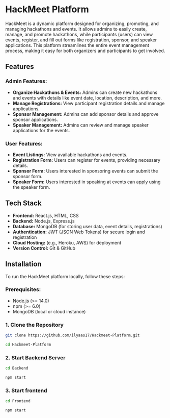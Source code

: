 # HackMeet Platform

HackMeet is a dynamic platform designed for organizing, promoting, and managing hackathons and events. It allows admins to easily create, manage, and promote hackathons, while participants (users) can view events, register, and fill out forms like registration, sponsor, and speaker applications. This platform streamlines the entire event management process, making it easy for both organizers and participants to get involved.

## Features

### Admin Features:
- **Organize Hackathons & Events:** Admins can create new hackathons and events with details like event date, location, description, and more.
- **Manage Registrations:** View participant registration details and manage applications.
- **Sponsor Management:** Admins can add sponsor details and approve sponsor applications.
- **Speaker Management:** Admins can review and manage speaker applications for the events.

### User Features:
- **Event Listings:** View available hackathons and events.
- **Registration Form:** Users can register for events, providing necessary details.
- **Sponsor Form:** Users interested in sponsoring events can submit the sponsor form.
- **Speaker Form:** Users interested in speaking at events can apply using the speaker form.

## Tech Stack

- **Frontend:** React.js, HTML, CSS
- **Backend:** Node.js, Express.js
- **Database:** MongoDB (for storing user data, event details, registrations)
- **Authentication:** JWT (JSON Web Tokens) for secure login and registration
- **Cloud Hosting:** (e.g., Heroku, AWS) for deployment
- **Version Control:** Git & GitHub

## Installation

To run the HackMeet platform locally, follow these steps:

### Prerequisites:
- Node.js (>= 14.0)
- npm (>= 6.0)
- MongoDB (local or cloud instance)

### 1. Clone the Repository
```bash
git clone https://github.com/ilyaas17/Hackmeet-Platform.git
```
```bash
cd Hackmeet-Platform
```
### 2. Start Backend Server
```bash
cd Backend
```
```bash
npm start
```

### 3. Start frontend
```bash
cd Frontend
```
```bash
npm start
```
